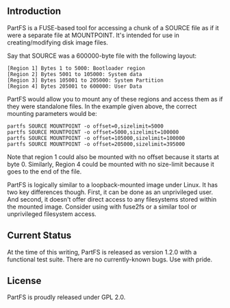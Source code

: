 ## Introduction ##

PartFS is a FUSE-based tool for accessing a chunk of a SOURCE file as if it
were a separate file at MOUNTPOINT. It's intended for use in
creating/modifying disk image files.

Say that SOURCE was a 600000-byte file with the following layout:

    [Region 1] Bytes 1 to 5000: Bootloader region
    [Region 2] Bytes 5001 to 105000: System data
    [Region 3] Bytes 105001 to 205000: System Partition
    [Region 4] Bytes 205001 to 600000: User Data

PartFS would allow you to mount any of these regions and access them as if
they were standalone files. In the example given above, the correct mounting
parameters would be:

    partfs SOURCE MOUNTPOINT -o offset=0,sizelimit=5000
    partfs SOURCE MOUNTPOINT -o offset=5000,sizelimit=100000
    partfs SOURCE MOUNTPOINT -o offset=105000,sizelimit=100000
    partfs SOURCE MOUNTPOINT -o offset=205000,sizelimit=395000

Note that region 1 could also be mounted with no offset because it starts at
byte 0. Similarly, Region 4 could be mounted with no size-limit because it
goes to the end of the file.

PartFS is logically similar to a loopback-mounted image under Linux. It has
two key differences though. First, it can be done as an unprivileged user.
And second, it doesn't offer direct access to any filesystems stored 
within the mounted image. Consider using with fuse2fs or a similar tool 
or unprivileged filesystem access.

## Current Status ##

At the time of this writing, PartFS is released as version 1.2.0 with a
functional test suite. There are no currently-known bugs. Use with pride.

## License ##

PartFS is proudly released under GPL 2.0.
